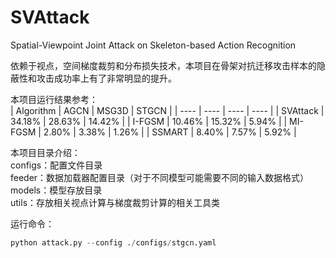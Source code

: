 # SVAttack
Spatial-Viewpoint Joint Attack on Skeleton-based Action Recognition

依赖于视点，空间梯度裁剪和分布损失技术，本项目在骨架对抗迁移攻击样本的隐蔽性和攻击成功率上有了非常明显的提升。

本项目运行结果参考：   
|  Algorithm   | AGCN  | MSG3D | STGCN |
|  ----  | ----  | ----  | ----  |
| SVAttack  | 34.18% | 28.63% | 14.42% |
| I-FGSM  | 10.46% | 15.32% | 5.94% |
| MI-FGSM  | 2.80% | 3.38% | 1.26% |
| SSMART  | 8.40% | 7.57% | 5.92% |

本项目目录介绍：  
configs：配置文件目录  
feeder：数据加载器配置目录（对于不同模型可能需要不同的输入数据格式）  
models：模型存放目录   
utils：存放相关视点计算与梯度裁剪计算的相关工具类   


运行命令：  
```python
python attack.py --config ./configs/stgcn.yaml
```
